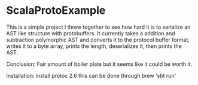# ScalaProtoExample
This is a simple project I threw together to see how hard it is to serialize an AST like structure with protobuffers.  It currently takes a addition and subtraction polymorphic AST and converts it to the protocol buffer format, writes it to a byte array, prints the length, deserializes it, then prints the AST.

Conclusion: Fair amount of boiler plate but it seems like it could be worth it.

Installation:
install protoc 2.6 this can be done through brew 
'sbt run'
